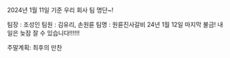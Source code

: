 2024년 1월 11일 기준 우리 회사 팀 명단~!

팀장 : 조성인
팀원 : 김유리, 손원륜
팀명 : 원륜진사갈비
24년 1월 12일 마지막 불금!
내일은 늦잠 잘 수 있습니다!!!!!!

주말계획: 최후의 만찬
